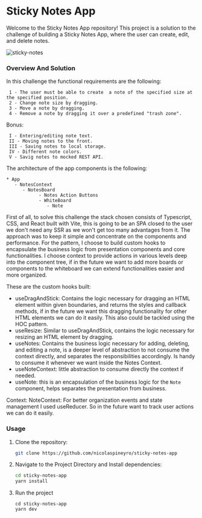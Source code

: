 # Sticky Notes App

Welcome to the Sticky Notes App repository! This project is a solution to the challenge of building a Sticky Notes App, where the user can create, edit, and delete notes.

![sticky-notes](https://github.com/user-attachments/assets/fa3ba377-0f57-4965-8e82-c9163cfb0577)

### Overview And Solution

In this challenge the functional requirements are the following:
```
 1 - The user must be able to create  a note of the specified size at the specified position.
 2 - Change note size by dragging.
 3 - Move a note by dragging.
 4 - Remove a note by dragging it over a predefined "trash zone".
```
 
Bonus: 
```
 I - Entering/editing note text.
 II - Moving notes to the front.
 III - Saving notes to local storage.
 IV - Different note colors.
 V - Savig notes to mocked REST API.
```

The architecture of the app components is the following:
```
* App
   - NotesContext
      - NotesBoard
            - Notes Action Buttons
            - WhiteBoard
               - Note
```

First of all, to solve this challenge the stack chosen consists of Typescript, CSS, and React built with Vite, this is going to be an SPA closed to the user we don't need any SSR as we won't get too many advantages from it. The approach was to keep it simple and concentrate on the components and performance.
For the pattern, I choose to build custom hooks to encapsulate the business logic from presentation components and core functionalities. I choose context to provide actions in various levels deep into the component tree, if in the future we want to add more boards or components to the whiteboard we can extend functionalities easier and more organized.

These are the custom hooks built:

  - useDragAndStick: Contains the logic necessary for dragging an HTML element within given boundaries, and returns the styles and callback methods, if in the future we want this dragging functionality for other HTML elements we can do it easily. This also could be tackled using the HOC pattern.
  - useResize: Similar to useDragAndStick, contains the logic necessary for resizing an HTML element by dragging.
  - useNotes: Contains the business logic necessary for adding, deleting, and editing a note, is a deeper level of abstraction to not consume the context directly, and separates the responsibilities accordingly. Is handy to consume it whenever we want inside the Notes Context.
  - useNoteContext: little abstraction to consume directly the context if needed.
  - useNote: this is an encapsulation of the business logic for the ```Note``` component, helps separates the presentation from business.

Context: 
  NoteContext: For better organization events and state management I used useReducer. So in the future want to track user actions we can do it easily.

### Usage

1. Clone the repository:

   ```bash
   git clone https://github.com/nicolaspineyro/sticky-notes-app

2. Navigate to the Project Directory and Install dependencies:

   ```bash
   cd sticky-notes-app
   yarn install

3. Run the project
   ```bashÏ
   cd sticky-notes-app
   yarn dev
